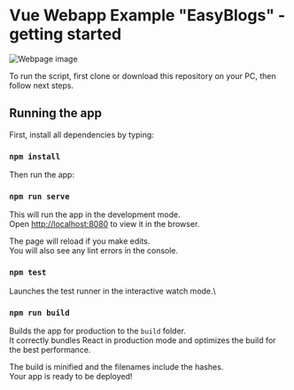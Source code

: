 # Vue Webapp Example "EasyBlogs" - getting started

![Webpage image](https://i.imgur.com/9z7SQxE.jpg?1)

To run the script, first clone or download this repository on your PC, then follow next steps.

## Running the app

First, install all dependencies by typing:

### `npm install`

Then run the app:

### `npm run serve`

This will run the app in the development mode.\
Open [http://localhost:8080](http://localhost:8080) to view it in the browser.

The page will reload if you make edits.\
You will also see any lint errors in the console.

### `npm test`

Launches the test runner in the interactive watch mode.\

### `npm run build`

Builds the app for production to the `build` folder.\
It correctly bundles React in production mode and optimizes the build for the best performance.

The build is minified and the filenames include the hashes.\
Your app is ready to be deployed!
